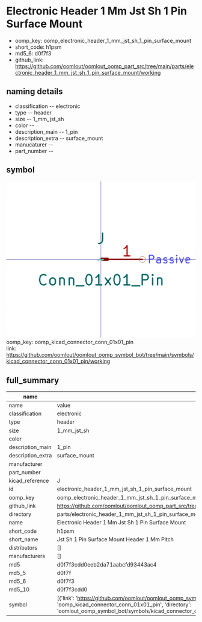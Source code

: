 # Electronic Header 1 Mm Jst Sh 1 Pin Surface Mount

  
* oomp_key: oomp_electronic_header_1_mm_jst_sh_1_pin_surface_mount 
* short_code: h1psm
* md5_6: d0f7f3  
* github_link: https://github.com/oomlout/oomlout_oomp_part_src/tree/main/parts/electronic_header_1_mm_jst_sh_1_pin_surface_mount/working  
## naming details
* classification -- electronic
* type -- header
* size -- 1_mm_jst_sh
* color -- 
* description_main -- 1_pin
* description_extra -- surface_mount
* manucaturer -- 
* part_number -- 



## symbol

![](symbol/0/working/working_600.png)  
oomp_key: oomp_kicad_connector_conn_01x01_pin  
link: https://github.com/oomlout/oomlout_oomp_symbol_bot/tree/main/symbols/kicad_connector_conn_01x01_pin/working  


## full_summary
| name | value | 
| --- | --- | 
| name | value | 
| classification | electronic | 
| type | header | 
| size | 1_mm_jst_sh | 
| color |  | 
| description_main | 1_pin | 
| description_extra | surface_mount | 
| manufacturer |  | 
| part_number |  | 
| kicad_reference | J | 
| id | electronic_header_1_mm_jst_sh_1_pin_surface_mount | 
| oomp_key | oomp_electronic_header_1_mm_jst_sh_1_pin_surface_mount | 
| github_link | https://github.com/oomlout/oomlout_oomp_part_src/tree/main/parts/electronic_header_1_mm_jst_sh_1_pin_surface_mount/working | 
| directory | parts/electronic_header_1_mm_jst_sh_1_pin_surface_mount | 
| name | Electronic Header 1 Mm Jst Sh 1 Pin Surface Mount | 
| short_code | h1psm | 
| short_name | Jst Sh 1 Pin Surface Mount Header 1 Mm Pitch | 
| distributors | [] | 
| manufacturers | [] | 
| md5 | d0f7f3cdd0eeb2da71aabcfd93443ac4 | 
| md5_5 | d0f7f | 
| md5_6 | d0f7f3 | 
| md5_10 | d0f7f3cdd0 | 
| symbol | [{'link': 'https://github.com/oomlout/oomlout_oomp_symbol_bot/tree/main/symbols/kicad_connector_conn_01x01_pin', 'oomp_key': 'oomp_kicad_connector_conn_01x01_pin', 'directory': 'oomlout_oomp_symbol_bot/symbols/kicad_connector_conn_01x01_pin//working/working.kicad_sym'}] | 
